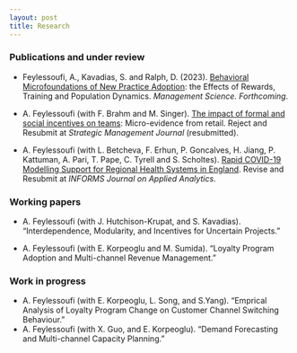 ```yaml
---
layout: post
title: Research
---
```


### Publications and under review

* Feylessoufi, A., Kavadias, S. and Ralph, D. (2023). [Behavioral Microfoundations of New Practice Adoption](https://papers.ssrn.com/sol3/papers.cfm?abstract_id=3644499): the Effects of Rewards, Training and Population Dynamics. _Management Science. Forthcoming_.
  
* A. Feylessoufi (with F. Brahm and M. Singer). [The impact of formal and social incentives on teams](https://papers.ssrn.com/sol3/papers.cfm?abstract_id=3872735): Micro-evidence
from retail. Reject and Resubmit at _Strategic Management Journal_ (resubmitted).

* A. Feylessoufi (with L. Betcheva, F. Erhun, P. Goncalves, H. Jiang, P. Kattuman, A. Pari, T. Pape, C. Tyrell and S.
Scholtes). [Rapid COVID-19 Modelling Support for Regional Health Systems in England](https://papers.ssrn.com/sol3/papers.cfm?abstract_id=3695258). Revise and Resubmit at
_INFORMS Journal on Applied Analytics_.

### Working papers

* A. Feylessoufi (with J. Hutchison-Krupat, and S. Kavadias). “Interdependence, Modularity, and Incentives for Uncertain
Projects.” 

* A. Feylessoufi (with E. Korpeoglu and M. Sumida). “Loyalty Program Adoption and Multi-channel Revenue Management.”

### Work in progress

* A. Feylessoufi (with E. Korpeoglu, L. Song, and S.Yang). “Emprical Analysis of Loyalty Program Change on Customer
Channel Switching Behaviour.”
* A. Feylessoufi (with X. Guo, and E. Korpeoglu). “Demand Forecasting and Multi-channel Capacity Planning.”
